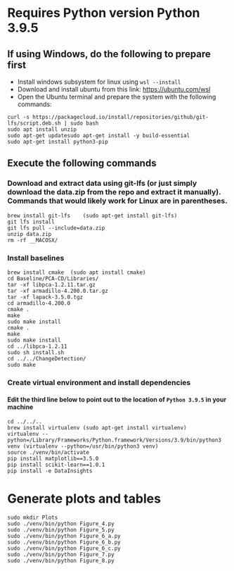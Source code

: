 # Requires Python version Python 3.9.5

## If using Windows, do the following to prepare first

- Install windows subsystem for linux using `wsl --install`
- Download and install ubuntu from this link: https://ubuntu.com/wsl
- Open the Ubuntu terminal and prepare the system with the following commands:

```
curl -s https://packagecloud.io/install/repositories/github/git-lfs/script.deb.sh | sudo bash
sudo apt install unzip
sudo apt-get updatesudo apt-get install -y build-essential
sudo apt-get install python3-pip
```

## Execute the following commands

### Download and extract data using git-lfs (or just simply download the data.zip from the repo and extract it manually). Commands that would likely work for Linux are in parentheses.
```
brew install git-lfs	(sudo apt-get install git-lfs)
git lfs install
git lfs pull --include=data.zip
unzip data.zip
rm -rf __MACOSX/
```

### Install baselines
```
brew install cmake	(sudo apt install cmake)
cd Baseline/PCA-CD/Libraries/
tar -xf libpca-1.2.11.tar.gz
tar -xf armadillo-4.200.0.tar.gz 
tar -xf lapack-3.5.0.tgz
cd armadillo-4.200.0
cmake .
make
sudo make install
cmake .
make
sudo make install
cd ../libpca-1.2.11
sudo sh install.sh
cd ../../ChangeDetection/
sudo make
```

### Create virtual environment and install dependencies
#### Edit the third line below to point out to the location of `Python 3.9.5` in your machine
```
cd ../../..
brew install virtualenv (sudo apt-get install virtualenv)
virtualenv --python=/Library/Frameworks/Python.framework/Versions/3.9/bin/python3 venv (virtualenv --python=/usr/bin/python3 venv)
source ./venv/bin/activate 
pip install matplotlib==3.5.0
pip install scikit-learn==1.0.1
pip install -e DataInsights
```

# Generate plots and tables

```
sudo mkdir Plots
sudo ./venv/bin/python Figure_4.py
sudo ./venv/bin/python Figure_5.py
sudo ./venv/bin/python Figure_6_a.py
sudo ./venv/bin/python Figure_6_b.py
sudo ./venv/bin/python Figure_6_c.py
sudo ./venv/bin/python Figure_7.py
sudo ./venv/bin/python Figure_8.py
```
